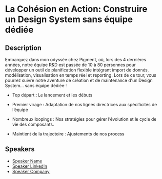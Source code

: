 # La Cohésion en Action: Construire un  Design System sans équipe dédiée 

## Description

Embarquez dans mon odyssée chez Pigment, où, lors des 4 dernières années, notre équipe R&D est passée de 10 à 80 personnes pour développer un outil de planification flexible intégrant import de donnés, modélisation, visualisation en temps réel et reporting. Lors de ce tour, vous pourrez suivre notre aventure de création et de maintenance d'un Design System... sans équipe dédiée ! 

- Top départ : Le lancement et les débuts
- Premier virage : Adaptation de nos lignes directrices aux spécificités de l’équipe
- Nombreux loopings : Nos stratégies pour gérer l’évolution et le cycle de vie des composants.
- Maintient de la trajectoire : Ajustements de nos process

## Speakers

- [Speaker Name](https://x.com/speaker_x_handle)
- [Speaker LinkedIn](https://linkedin.com/in/speaker_linkedin_handle)
- [Speaker Company](https://speaker_company_url)
